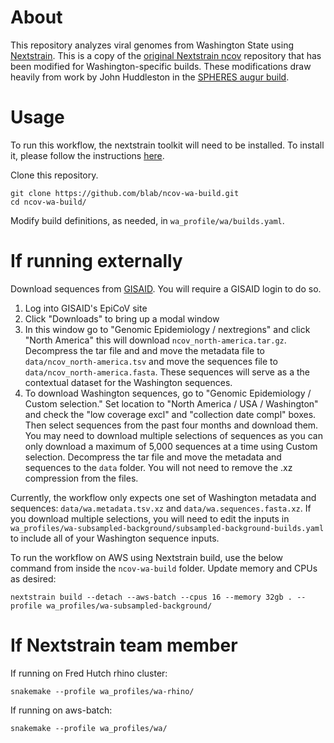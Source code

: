 # About

This repository analyzes viral genomes from Washington State using [Nextstrain](https://nextstrain.org/). This is a copy of the [original Nextstrain ncov](https://github.com/nextstrain/ncov/) repository that has been modified for Washington-specific builds. These modifications draw heavily from work by John Huddleston in the [SPHERES augur build](https://github.com/nextstrain/spheres-augur-build).

# Usage
To run this workflow, the nextstrain toolkit will need to be installed. To install it, please follow the instructions [here](https://docs.nextstrain.org/en/latest/install-nextstrain.html).

Clone this repository.
```
git clone https://github.com/blab/ncov-wa-build.git
cd ncov-wa-build/
```

Modify build definitions, as needed, in `wa_profile/wa/builds.yaml`.

# If running externally

Download sequences from [GISAID](https://www.gisaid.org/). You will require a GISAID login to do so.
1. Log into GISAID's EpiCoV site
2. Click "Downloads" to bring up a modal window
3. In this window go to "Genomic Epidemiology / nextregions" and click "North America" this will download `ncov_north-america.tar.gz`. Decompress the tar file and and move the metadata file to `data/ncov_north-america.tsv` and move the sequences file to `data/ncov_north-america.fasta`. These sequences will serve as a the contextual dataset for the Washington sequences.
4. To download Washington sequences, go to "Genomic Epidemiology / Custom selection." Set location to "North America / USA / Washington" and check the "low coverage excl" and "collection date compl" boxes. Then select sequences from the past four months and download them. You may need to download multiple selections of sequences as you can only download a maximum of 5,000 sequences at a time using Custom selection. Decompress the tar file and move the metadata and sequences to the `data` folder. You will not need to remove the .xz compression from the files.

Currently, the workflow only expects one set of Washington metadata and sequences: `data/wa.metadata.tsv.xz` and `data/wa.sequences.fasta.xz`. If you download multiple selections, you will need to edit the inputs in `wa_profiles/wa-subsampled-background/subsampled-background-builds.yaml` to include all of your Washington sequence inputs.

To run the workflow on AWS using Nextstrain build, use the below command from inside the `ncov-wa-build` folder. Update memory and CPUs as desired:
```
nextstrain build --detach --aws-batch --cpus 16 --memory 32gb . --profile wa_profiles/wa-subsampled-background/
```

# If Nextstrain team member
If running on Fred Hutch rhino cluster:
```
snakemake --profile wa_profiles/wa-rhino/
```

If running on aws-batch:
```
snakemake --profile wa_profiles/wa/
```
